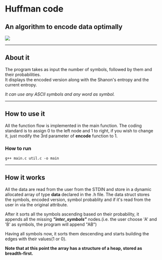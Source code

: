 <h1>Huffman code</h1>
<h2>An algorithm to encode data optimally</h2>
<img src='https://user-images.githubusercontent.com/65015373/222278005-6ba91817-ec2c-4732-b96d-17492acae392.png'>
<br>
<hr>
<h2>About it</h2>

<p>The program takes as input the number of symbols, followed by them and their probabilities.<br>It displays the encoded version along with the Shanon's entropy and the current entropy.</p>
<i>It can use any ASCII symbols and any word as symbol.</i>

<br>
<hr>
<h2>How to use it</h2>

<p>All the function flow is implemented in the main function. The coding standard is to assign 0 to the left node and 1 to right, if you wish to change it, just modify the 3rd parameter of <b>encode</b> function to 1.</p>

<h3>How to run</h3>
<code bash>g++ main.c util.c -o main</code>

<br>
<hr>
<h2>How it works</h2>

<p>All the data are read from the user from the STDIN and store in a dynamic allocated array of type <b>data</b> declared in the .h file. The data struct stores the symbols, encoded version, symbol probablity and if it's read from the user in via the original attribute.</p>

<p>After it  sorts all the symbols ascending based on their probability, it appends all the missing <b><i>"inter_symbols"</i></b> nodes.(i.e. the user choose 'A' and 'B' as symbols, the program will append "AB")</p>

<p>Having all symbols now, it sorts them descending and starts building the edges with their values(1 or 0).</p>

<b>Note that at this point the array has a structure of a heap, stored as breadth-first.</b>

